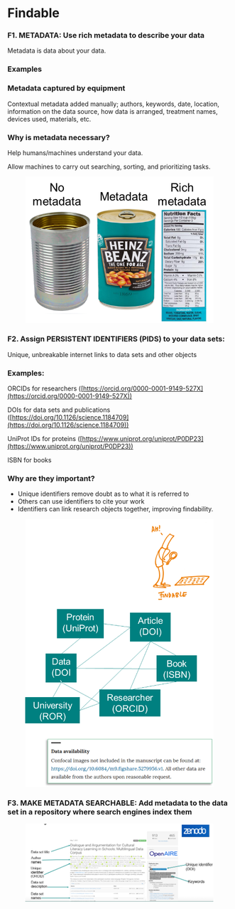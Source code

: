 # Findable

### **F1. METADATA:** Use rich metadata to describe your data

Metadata is data about your data.

### Examples

### Metadata captured by equipment

Contextual metadata added manually; authors, keywords, date, location, information on the data source, how data is arranged, treatment names, devices used, materials, etc.

### Why is metadata necessary?

Help humans/machines understand your data.

Allow machines to carry out searching, sorting, and prioritizing tasks.

<figure><img src="../../../../../.gitbook/assets/image (63).png" alt=""><figcaption></figcaption></figure>

### F2. Assign PERSISTENT IDENTIFIERS (PIDS) to your data sets:

Unique, unbreakable internet links to data sets and other objects

### Examples:

ORCIDs for researchers ([https://orcid.org/0000-0001-9149-527X](https://orcid.org/0000-0001-9149-527X))

DOIs for data sets and publications ([https://doi.org/10.1126/science.1184709](https://doi.org/10.1126/science.1184709))

UniProt IDs for proteins ([https://www.uniprot.org/uniprot/P0DP23](https://www.uniprot.org/uniprot/P0DP23))

ISBN for books

### Why are they important?

* Unique identifiers remove doubt as to what it is referred to
* Others can use identifiers to cite your work
* Identifiers can link research objects together, improving findability.

<figure><img src="../../../../../.gitbook/assets/image (46).png" alt="" width="512"><figcaption></figcaption></figure>

### F3. MAKE METADATA SEARCHABLE: Add metadata to the data set in a repository where search engines index them

<figure><img src="../../../../../.gitbook/assets/image (68).png" alt=""><figcaption></figcaption></figure>
